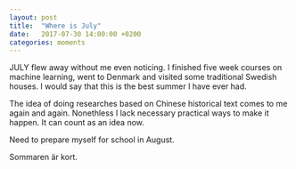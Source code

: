 ```yaml
---
layout: post
title:  "Where is July"
date:   2017-07-30 14:00:00 +0200
categories: moments
---
```

JULY flew away without me even noticing. I finished five week courses on machine learning, went to Denmark and visited some traditional Swedish houses. I would say that this is the best summer I have ever had. 


The idea of doing researches based on Chinese historical text comes to me again and again. Nonethless I lack necessary practical ways to make it happen. It can count as an idea now. 


Need to prepare myself for school in August.  


Sommaren är kort.
